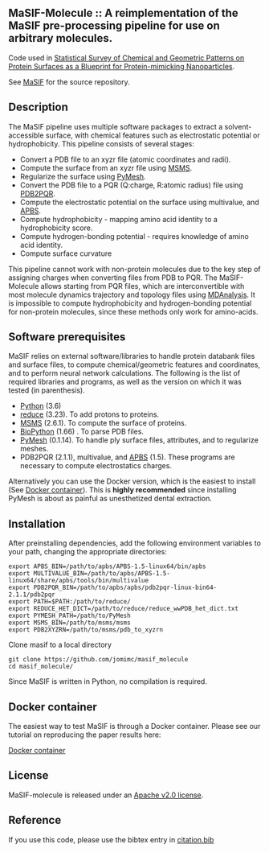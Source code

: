 ## MaSIF-Molecule :: A reimplementation of the MaSIF pre-processing pipeline for use on arbitrary molecules.

Code used in [Statistical Survey of Chemical and Geometric Patterns on Protein Surfaces as a Blueprint for Protein-mimicking Nanoparticles](https://www.biorxiv.org/content/10.1101/2024.07.18.604221v2).

See [MaSIF](https://github.com/LPDI-EPFL/masif) for the source repository.

## Description

The MaSIF pipeline uses multiple software packages to extract a solvent-accessible
surface, with chemical features such as electrostatic potential or hydrophobicity.
This pipeline consists of several stages:
 * Convert a PDB file to an xyzr file (atomic coordinates and radii).
 * Compute the surface from an xyzr file using [MSMS](http://mgltools.scripps.edu/packages/MSMS/).
 * Regularize the surface using [PyMesh](https://github.com/PyMesh/PyMesh).
 * Convert the PDB file to a PQR (Q:charge, R:atomic radius) file using [PDB2PQR](http://www.poissonboltzmann.org/).
 * Compute the electrostatic potential on the surface using multivalue, and [APBS](http://www.poissonboltzmann.org/).
 * Compute hydrophobicity - mapping amino acid identity to a hydrophobicity score.
 * Compute hydrogen-bonding potential - requires knowledge of amino acid identity.
 * Compute surface curvature

This pipeline cannot work with non-protein molecules due to the key step of assigning
charges when converting files from PDB to PQR. The MaSIF-Molecule allows starting from PQR files,
which are interconvertible with most molecule dynamics trajectory and topology files using
[MDAnalysis](https://docs.mdanalysis.org/2.0.0/documentation_pages/coordinates/PQR.html).
It is impossible to compute hydrophobicity and hydrogen-bonding potential for non-protein
molecules, since these methods only work for amino-acids.

## Software prerequisites 
MaSIF relies on external software/libraries to handle protein databank files and surface files, 
to compute chemical/geometric features and coordinates, and to perform neural network calculations. 
The following is the list of required libraries and programs, as well as the version on which it was tested (in parenthesis).
* [Python](https://www.python.org/) (3.6)
* [reduce](http://kinemage.biochem.duke.edu/software/reduce.php) (3.23). To add protons to proteins. 
* [MSMS](http://mgltools.scripps.edu/packages/MSMS/) (2.6.1). To compute the surface of proteins. 
* [BioPython](https://github.com/biopython/biopython) (1.66) . To parse PDB files. 
* [PyMesh](https://github.com/PyMesh/PyMesh) (0.1.14). To handle ply surface files, attributes, and to regularize meshes.
* PDB2PQR (2.1.1), multivalue, and [APBS](http://www.poissonboltzmann.org/) (1.5). These programs are necessary to compute electrostatics charges.
 
Alternatively you can use the Docker version, which is the easiest to install (See [Docker container](#Docker-container)).
This is **highly recommended** since installing PyMesh is about as painful as unesthetized dental extraction. 

## Installation 
After preinstalling dependencies, add the following environment variables to your path, changing the appropriate directories:

```
export APBS_BIN=/path/to/apbs/APBS-1.5-linux64/bin/apbs
export MULTIVALUE_BIN=/path/to/apbs/APBS-1.5-linux64/share/apbs/tools/bin/multivalue
export PDB2PQR_BIN=/path/to/apbs/apbs/pdb2pqr-linux-bin64-2.1.1/pdb2pqr
export PATH=$PATH:/path/to/reduce/
export REDUCE_HET_DICT=/path/to/reduce/reduce_wwPDB_het_dict.txt
export PYMESH_PATH=/path/to/PyMesh
export MSMS_BIN=/path/to/msms/msms
export PDB2XYZRN=/path/to/msms/pdb_to_xyzrn
```

Clone masif to a local directory

```
git clone https://github.com/jomimc/masif_molecule
cd masif_molecule/
```

Since MaSIF is written in Python, no compilation is required.

## Docker container

The easiest way to test MaSIF is through a Docker container. Please see our tutorial on reproducing the paper results here:

[Docker container](docker_tutorial.md)


## License

MaSIF-molecule is released under an [Apache v2.0 license](LICENSE).

## Reference
If you use this code, please use the bibtex entry in [citation.bib](citation.bib)
